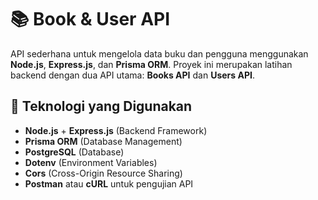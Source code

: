 # 📚 Book & User API

API sederhana untuk mengelola data buku dan pengguna menggunakan **Node.js**, **Express.js**, dan **Prisma ORM**. Proyek ini merupakan latihan backend dengan dua API utama: **Books API** dan **Users API**.

## 🚀 Teknologi yang Digunakan
- **Node.js** + **Express.js** (Backend Framework)
- **Prisma ORM** (Database Management)
- **PostgreSQL** (Database)
- **Dotenv** (Environment Variables)
- **Cors** (Cross-Origin Resource Sharing)
- **Postman** atau **cURL** untuk pengujian API

